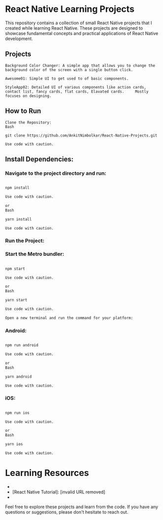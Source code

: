 # React Native Learning Projects

This repository contains a collection of small React Native projects that I created while learning React Native. These projects are designed to showcase fundamental concepts and practical applications of React Native development.

## Projects

    Background Color Changer: A simple app that allows you to change the background color of the screen with a single button click.

    Awesome01: Simple UI to get used to of basic components.

    StyleApp02: Detailed UI of various components like action cards, contact list, fancy cards, flat cards, Elavated cards.     Mostly focuses on designing.


## How to Run

    Clone the Repository:
    Bash

    git clone https://github.com/AnkitNimbolkar/React-Native-Projects.git

    Use code with caution.

## Install Dependencies:
### Navigate to the project directory and run:
```Bash

npm install

Use code with caution.

or
Bash

yarn install

Use code with caution.
```

### Run the Project:
### Start the Metro bundler:
```Bash

npm start

Use code with caution.

or
Bash

yarn start

Use code with caution.

Open a new terminal and run the command for your platform:
```

### Android:
```Bash

npm run android

Use code with caution.

or
Bash

yarn android

Use code with caution.
```

### iOS:
```Bash

npm run ios

Use code with caution.

or
Bash

yarn ios

Use code with caution.
```

# Learning Resources

- [React Native Official Documentation]: https://reactnative.dev/
- [React Native Tutorial]: [invalid URL removed]
- [React Native Community]: https://www.reddit.com/r/reactnative/

Feel free to explore these projects and learn from the code. If you have any questions or suggestions, please don't hesitate to reach out.